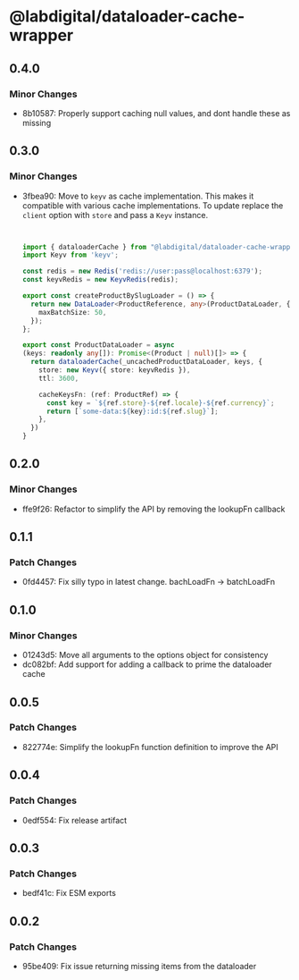 # @labdigital/dataloader-cache-wrapper

## 0.4.0

### Minor Changes

- 8b10587: Properly support caching null values, and dont handle these as missing

## 0.3.0

### Minor Changes

- 3fbea90: Move to `keyv` as cache implementation. This makes it compatible with various
  cache implementations. To update replace the `client` option with `store` and
  pass a `Keyv` instance.

  ```ts


  import { dataloaderCache } from "@labdigital/dataloader-cache-wrapper"
  import Keyv from 'keyv';

  const redis = new Redis('redis://user:pass@localhost:6379');
  const keyvRedis = new KeyvRedis(redis);

  export const createProductBySlugLoader = () => {
    return new DataLoader<ProductReference, any>(ProductDataLoader, {
      maxBatchSize: 50,
    });
  };

  export const ProductDataLoader = async
  (keys: readonly any[]): Promise<(Product | null)[]> => {
    return dataloaderCache(_uncachedProductDataLoader, keys, {
      store: new Keyv({ store: keyvRedis }),
      ttl: 3600,

      cacheKeysFn: (ref: ProductRef) => {
        const key = `${ref.store}-${ref.locale}-${ref.currency}`;
        return [`some-data:${key}:id:${ref.slug}`];
      },
    })
  }
  ```

## 0.2.0

### Minor Changes

- ffe9f26: Refactor to simplify the API by removing the lookupFn callback

## 0.1.1

### Patch Changes

- 0fd4457: Fix silly typo in latest change. bachLoadFn -> batchLoadFn

## 0.1.0

### Minor Changes

- 01243d5: Move all arguments to the options object for consistency
- dc082bf: Add support for adding a callback to prime the dataloader cache

## 0.0.5

### Patch Changes

- 822774e: Simplify the lookupFn function definition to improve the API

## 0.0.4

### Patch Changes

- 0edf554: Fix release artifact

## 0.0.3

### Patch Changes

- bedf41c: Fix ESM exports

## 0.0.2

### Patch Changes

- 95be409: Fix issue returning missing items from the dataloader
